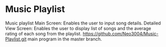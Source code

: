 # Music Playlist
Music playlist Main Screen: 
Enables the user to input song details. 
Detailed View Screen: 
Enables the user to display list of songs and the average rating of each song from the playlist.
https://github.com/Neo3004/Music-Playlist.git
main program in the master branch.
